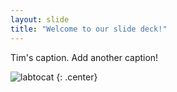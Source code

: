 ```yaml
---
layout: slide
title: "Welcome to our slide deck!"
---
```


Tim's caption. Add another caption!

![labtocat](https://octodex.github.com/images/labtocat.png)
{: .center}
